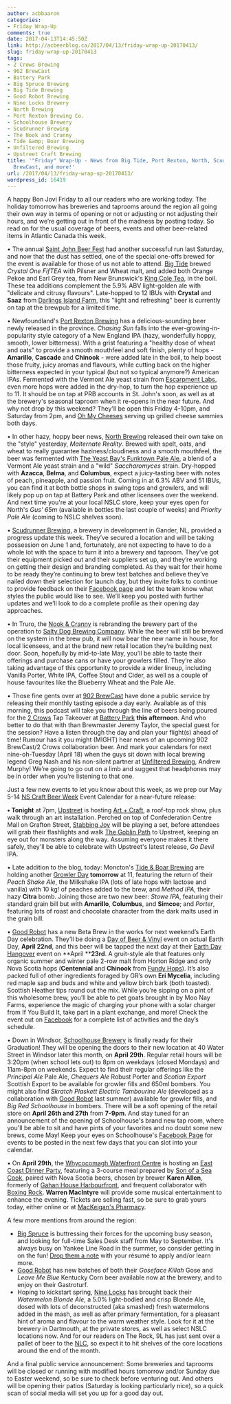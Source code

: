 ```yaml
---
author: acbbaaron
categories:
- Friday Wrap-Up
comments: true
date: 2017-04-13T14:45:50Z
link: http://acbeerblog.ca/2017/04/13/friday-wrap-up-20170413/
slug: friday-wrap-up-20170413
tags:
- 2 Crows Brewing
- 902 BrewCast
- Battery Park
- Big Spruce Brewing
- Big Tide Brewing
- Good Robot Brewing
- Nine Locks Brewery
- North Brewing
- Port Rexton Brewing Co.
- Schoolhouse Brewery
- Scudrunner Brewing
- The Nook and Cranny
- Tide &amp; Boar Brewing
- Unfiltered Brewing
- Upstreet Craft Brewing
title: '"Friday" Wrap-Up - News from Big Tide, Port Rexton, North, Scudrunner, 902
  BrewCast, and more!'
url: /2017/04/13/friday-wrap-up-20170413/
wordpress_id: 16419
---
```


A happy Bon Jovi Friday to all our readers who are working today. The holiday tomorrow has breweries and taprooms around the region all going their own way in terms of opening or not or adjusting or not adjusting their hours, and we’re getting out in front of the madness by posting today. So read on for the usual coverage of beers, events and other beer-related items in Atlantic Canada this week.

• The annual [Saint John Beer Fest](http://www.saintjohnbeerfest.com/) had another successful run last Saturday, and now that the dust has settled, one of the special one-offs brewed for the event is available for those of us not able to attend. [Big Tide](http://www.bigtidebrew.com/) brewed _Crystal One FifTEA_ with Pilsner and Wheat malt, and added both Orange Pekoe and Earl Grey tea, from New Brunswick's [King Cole Tea](http://kingcoletea.ca/), in the boil. These tea additions complement the 5.9% ABV light-golden ale with "delicate and citrusy flavours". Late-hopped to 12 IBUs with **Crystal** and **Saaz** from [Darlings Island Farm](https://www.facebook.com/darlingsislandfarm/), this "light and refreshing" beer is currently on tap at the brewpub for a limited time.

• Newfoundland's [Port Rexton Brewing](http://www.portrextonbrewing.com/) has a delicious-sounding beer newly released in the province. _Chasing Sun_ falls into the ever-growing-in-popularity style category of a New England IPA (hazy, wonderfully hoppy, smooth, lower bitterness). With a grist featuring a "healthy dose of wheat and oats" to provide a smooth mouthfeel and soft finish, plenty of hops - **Amarillo**, **Cascade** and **Chinook** - were added late in the boil, to help boost those fruity, juicy aromas and flavours, while cutting back on the higher bitterness expected in your typical (but not so typical anymore?) American IPAs. Fermented with the Vermont Ale yeast strain from [Escarpment Labs](http://www.escarpmentlabs.com/), even more hops were added in the dry-hop, to turn the hop experience up to 11. It should be on tap at PRB accounts in St. John's soon, as well as at the brewery's seasonal taproom when it re-opens in the near future. And why not drop by this weekend? They'll be open this Friday 4-10pm, and Saturday from 2pm, and [Oh My Cheeses](https://www.instagram.com/ohmycheeses/) serving up grilled cheese sammies both days.

• In other hazy, hoppy beer news, [North Brewing](http://www.northbrewing.ca/) released their own take on the "style" yesterday, _Malternate Reality_. Brewed with spelt, oats, and wheat to really guarantee haziness/cloudiness and a smooth mouthfeel, the beer was fermented with [The Yeast Bay's Funktown Pale Ale](http://www.theyeastbay.com/wild-yeast-and-bacteria-products/funktown-pale-ale), a blend of a Vermont Ale yeast strain and a "wild" _Saccharomyces_ strain. Dry-hopped with **Azacca**, **Belma**, and **Columbus**, expect a juicy-tasting beer with notes of peach, pineapple, and passion fruit. Coming in at 6.3% ABV and 51 IBUs, you can find it at both bottle shops in swing tops and growlers, and will likely pop up on tap at Battery Park and other licensees over the weekend. And next time you're at your local NSLC store, keep your eyes open for North's _Gus' 65m_ (available in bottles the last couple of weeks) and _Priority Pale Ale_ (coming to NSLC shelves soon).

• [Scudrunner Brewing](https://www.scudrunnerbrewing.ca/), a brewery in development in Gander, NL, provided a progress update this week. They’ve secured a location and will be taking possession on June 1 and, fortunately, are not expecting to have to do a whole lot with the space to turn it into a brewery and taproom. They’ve got their equipment picked out and their suppliers set up, and they’re working on getting their design and branding completed. As they wait for their home to be ready they’re continuing to brew test batches and believe they’ve nailed down their selection for launch day, but they invite folks to continue to provide feedback on their [Facebook page](https://www.facebook.com/scudrunner/) and let the team know what styles the public would like to see. We’ll keep you posted with further updates and we’ll look to do a complete profile as their opening day approaches.

• In Truro, the [Nook & Cranny](http://thenookandcranny.ca/) is rebranding the brewery part of the operation to [Salty Dog Brewing Company](http://www.saltydogbrewco.ca/). While the beer will still be brewed on the system in the brew pub, it will now bear the new name in house, for local licensees, and at the brand new retail location they’re building next door. Soon, hopefully by mid-to-late May, you’ll be able to taste their offerings and purchase cans or have your growlers filled. They’re also taking advantage of this opportunity to provide a wider lineup, including Vanilla Porter, White IPA, Coffee Stout and Cider, as well as a couple of house favourites like the Blueberry Wheat and the Pale Ale.

• Those fine gents over at [902 BrewCast](http://www.902brewcast.com/) have done a public service by releasing their monthly tasting episode a day early. Available as of this morning, this podcast will take you through the line of beers being poured for the [2 Crows](https://www.2crowsbrewing.com/) Tap Takeover at [Battery Park](http://batterypark.ca/) **this afternoon**. And who better to do that with than Brewmaster Jeremy Taylor, the special guest for the session? Have a listen through the day and plan your flight(s) ahead of time! Rumour has it you might (MIGHT) hear news of an upcoming 902 BrewCast/2 Crows collaboration beer. And mark your calendars for next nine-oh-Tuesday (April 18) when the guys sit down with local brewing legend Greg Nash and his non-silent partner at [Unfiltered Brewing](http://unfuckingfiltered.com/), Andrew Murphy! We’re going to go out on a limb and suggest that headphones may be in order when you’re listening to that one.

Just a few new events to let you know about this week, as we prep our May 5-14 [NS Craft Beer Week](http://nscraftbeer.ca/craftbeerweek/) Event Calendar for a near-future release:




**• Tonight** at 7pm, [Upstreet](http://upstreetcraftbrewing.com) is hosting [Art + Craft](https://www.facebook.com/events/192123811293352/), a roof-top rock show, plus walk through an art installation. Perched on top of Confederation Centre Mall on Grafton Street, [Stabbing Joy](https://www.facebook.com/stabbingjoy/) will be playing a set, before attendees will grab their flashlights and walk [The Goblin Path](https://www.facebook.com/moderngoblin/) to Upstreet, keeping an eye out for monsters along the way. Assuming everyone makes it there safely, they'll be able to celebrate with Upstreet's latest release, _Go Devil_ IPA.

• Late addition to the blog, today: Moncton's [Tide & Boar Brewing](http://www.tideandboar.com/) are holding another [Growler Day](https://www.facebook.com/events/429070150786944/) **tomorrow** at 11, featuring the return of their _Peach Shake Ale_, the Milkshake IPA (lots of late hops with lactose and vanilla) with 10 kg! of peaches added to the brew, and _Method IPA_, their hazy **Citra** bomb. Joining those are two new beer: _Stowe IPA_, featuring their standard grain bill but with **Amarillo**, **Columbus**, and **Simcoe**; and _Porter_, featuring lots of roast and chocolate character from the dark malts used in the grain bill.

• [Good Robot](http://goodrobotbrewing.ca/) has a new Beta Brew in the works for next weekend’s Earth Day celebration. They’ll be doing a [Day of Beer & Vinyl](https://www.facebook.com/events/1906726692897779/) event on actual Earth Day, **April 22nd**, and this beer will be tapped the next day at their [Earth Day Hangover](https://www.facebook.com/events/387031911683975/) event on **April ****23rd**. A gruit-style ale that features only organic summer and winter pale 2-row malt from Horton Ridge and only Nova Scotia hops (**Centennial** and **Chinook** from [Fundy Hops](https://www.facebook.com/FundyHops/)). It’s also packed full of other ingredients foraged by GR’s own **Eri Mycelia**, including red maple sap and buds and white and yellow birch bark (both toasted). Scottish Heather tips round out the mix. While you’re sipping on a pint of this wholesome brew, you’ll be able to pet goats brought in by Moo Nay Farms, experience the magic of charging your phone with a solar charger from If You Build It, take part in a plant exchange, and more! Check the event out on [Facebook](https://www.facebook.com/events/387031911683975/) for a complete list of activities and the day’s schedule.

• Down in Windsor, [Schoolhouse Brewery](http://schoolhousebrewery.ca/) is finally ready for their Graduation! They will be opening the doors to their new location at 40 Water Street in Windsor later this month, on **April 29th**. Regular retail hours will be 3:20pm (when school lets out) to 8pm on weekdays (closed Mondays) and 11am-8pm on weekends. Expect to find their regular offerings like the _Principal Ale_ Pale Ale, _Chequers Ale_ Robust Porter and _Scotian Export_ Scottish Export to be available for growler fills and 650ml bombers. You might also find _Skratch Plaskett Electric Tambourine Ale_ (developed as a collaboration with [Good Robot](http://goodrobotbrewing.ca/) last summer) available for growler fills, and _Big Red Schoolhouse_ in bombers. There will be a soft opening of the retail store on **April 26th **and** 27th** from **7-9pm**. And stay tuned for an announcement of the opening of Schoolhouse's brand new tap room, where you'll be able to sit and have pints of your favorites and no doubt some new brews, come May! Keep your eyes on Schoolhouse's [Facebook Page](https://www.facebook.com/SchoohouseBrewery/) for events to be posted in the next few days that you can slot into your calendar.

• On **April 29th**, the [Whycocomagh Waterfront Centre](http://www.hogoma.ca/) is hosting an [East Coast Dinner Party](http://www.hogoma.ca/events/east-coast-dinner-party/), featuring a 3-course meal prepared by [Son of a Sea Cook](https://www.facebook.com/thomaspittman13), paired with Nova Scotia beers, chosen by brewer **Karen Allen**, formerly of [Gahan House Harbourfront](http://halifax.gahan.ca/), and frequent collaborator with [Boxing Rock](http://boxingrock.ca/). **Warren MacIntyre** will provide some musical entertainment to enhance the evening. Tickets are selling fast, so be sure to grab yours today, either online or at [MacKeigan's Pharmacy](http://www.mackeiganspharmacy.com/).

A few more mentions from around the region:

- [Big Spruce](http://www.bigspruce.ca/) is buttressing their forces for the upcoming busy season, and looking for full-time Sales Desk staff from May to September. It's always busy on Yankee Line Road in the summer, so consider getting in on the fun! [Drop them a note](mailto:bigsprucebrewing@gmail.com) with your résumé to apply and/or learn more.
- [Good Robot](http://goodrobotbrewing.ca) has new batches of both their _Goseface Killah_ Gose and _Leave Me Blue_ Kentucky Corn beer available now at the brewery, and to enjoy on their Gastroturf.
- Hoping to kickstart spring, [Nine Locks](http://www.ninelocksbrewing.ca) has brought back their _Watermelon Blonde Ale_, a 5.0% light-bodied and crisp Blonde Ale, dosed with lots of deconstructed (aka smashed) fresh watermelons added in the mash, as well as after primary fermentation, for a pleasant hint of aroma and flavour to the warm weather style. Look for it at the brewery in Dartmouth, at the private stores, as well as select NSLC locations now. And for our readers on The Rock, 9L has just sent over a pallet of beer to the [NLC](http://nlliquor.com), so expect it to hit shelves of the core locations around the end of the month.

And a final public service announcement: Some breweries and taprooms will be closed or running with modified hours tomorrow and/or Sunday due to Easter weekend, so be sure to check before venturing out. And others will be opening their patios (Saturday is looking particularly nice), so a quick scan of social media will set you up for a good day out.



